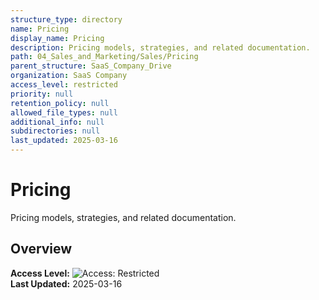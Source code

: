 ```yaml
---
structure_type: directory
name: Pricing
display_name: Pricing
description: Pricing models, strategies, and related documentation.
path: 04_Sales_and_Marketing/Sales/Pricing
parent_structure: SaaS_Company_Drive
organization: SaaS Company
access_level: restricted
priority: null
retention_policy: null
allowed_file_types: null
additional_info: null
subdirectories: null
last_updated: 2025-03-16
---
```


# Pricing

Pricing models, strategies, and related documentation.

## Overview

**Access Level:** ![Access: Restricted](https://img.shields.io/badge/Access-Restricted-yellow)  
**Last Updated:** 2025-03-16  
